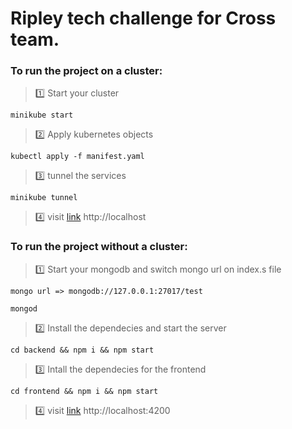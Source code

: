 
# Ripley tech challenge for Cross team.

### To run the project on a cluster:


> :one: Start your cluster

```shell
minikube start
```

>:two: Apply kubernetes objects

```shell
kubectl apply -f manifest.yaml
```

>:three: tunnel the services

```shell
minikube tunnel
```

>:four: visit [link](http://localhost) http://localhost

### To run the project without a cluster:

> :one: Start your mongodb and switch mongo url on index.s file
```shell
mongo url => mongodb://127.0.0.1:27017/test
```

```shell
mongod
```

> :two: Install the dependecies and start the server

```shell
cd backend && npm i && npm start
```

>:three: Intall the dependecies for the frontend

```shell
cd frontend && npm i && npm start
```

>:four: visit [link](http://localhost:4200) http://localhost:4200